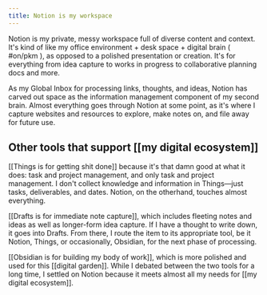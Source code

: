 ```yaml
---
title: Notion is my workspace
---
```


Notion is my private, messy workspace full of diverse content and context. It's kind of like my office environment + desk space + digital brain ( #on/pkm ), as opposed to a polished presentation or creation. It's for everything from idea capture to works in progress to collaborative planning docs and more.

As my Global Inbox for processing links, thoughts, and ideas, Notion has carved out space as the information management component of my second brain. Almost everything goes through Notion at some point, as it's where I capture websites and resources to explore, make notes on, and file away for future use.

## Other tools that support [[my digital ecosystem]]

[[Things is for getting shit done]] because it's that damn good at what it does: task and project management, and only task and project management. I don't collect knowledge and information in Things—just tasks, deliverables, and dates. Notion, on the otherhand, touches almost everything.

[[Drafts is for immediate note capture]], which includes fleeting notes and ideas as well as longer-form idea capture. If I have a thought to write down, it goes into Drafts. From there, I route the item to its appropriate tool, be it Notion, Things, or occasionally, Obsidian, for the next phase of processing.

[[Obsidian is for building my body of work]], which is more polished and used for this [[digital garden]]. While I debated between the two tools for a long time, I settled on Notion because it meets almost all my needs for [[my digital ecosystem]].